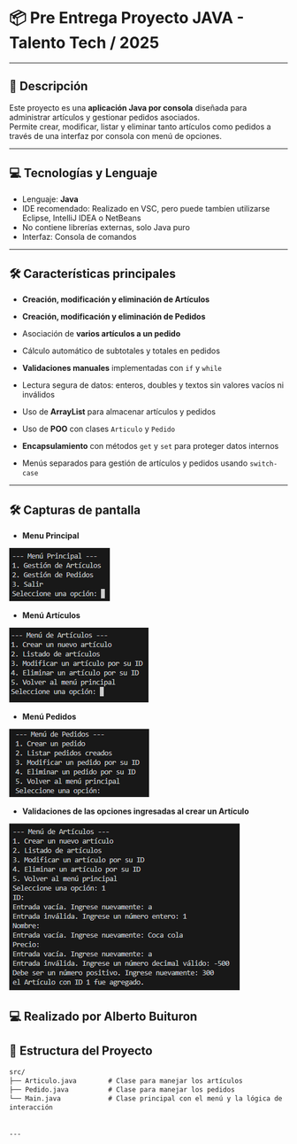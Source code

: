 # 📦 **Pre Entrega Proyecto JAVA - Talento Tech / 2025** 

---

## 🚀 Descripción

Este proyecto es una **aplicación Java por consola** diseñada para administrar artículos y gestionar pedidos asociados.  
Permite crear, modificar, listar y eliminar tanto artículos como pedidos a través de una interfaz por consola con menú de opciones.

---

## 💻 Tecnologías y Lenguaje

- Lenguaje: **Java**
- IDE recomendado: Realizado en VSC, pero puede tambíen utilizarse Eclipse, IntelliJ IDEA o NetBeans
- No contiene librerías externas, solo Java puro
- Interfaz: Consola de comandos

---

## 🛠️ Características principales

- **Creación, modificación y eliminación de Artículos**  
- **Creación, modificación y eliminación de Pedidos**  
- Asociación de **varios artículos a un pedido**  
- Cálculo automático de subtotales y totales en pedidos  

- **Validaciones manuales** implementadas con `if` y `while`
- Lectura segura de datos: enteros, doubles y textos sin valores vacíos ni inválidos  
- Uso de **ArrayList** para almacenar artículos y pedidos  
- Uso de **POO** con clases `Articulo` y `Pedido`  

- **Encapsulamiento** con métodos `get` y `set` para proteger datos internos  
- Menús separados para gestión de artículos y pedidos usando `switch-case`

---

## 🛠️ Capturas de pantalla

- **Menu Principal**

![alt text](./img/menuPrincipal.png)

- **Menú Artículos**

![alt text](./img/menuArticulos.png)


- **Menú Pedidos**

![alt text](./img/menuPedidos.png)




- **Validaciones de las opciones ingresadas al crear un Artículo**

![alt text](./img/validaciones1.png)









## ‍💻 Realizado por Alberto Buituron 

## 📂 Estructura del Proyecto

```plaintext
src/
├── Articulo.java        # Clase para manejar los artículos
├── Pedido.java          # Clase para manejar los pedidos
└── Main.java            # Clase principal con el menú y la lógica de interacción


---

